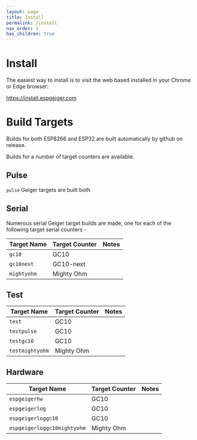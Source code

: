 ```yaml
---
layout: page
title: Install
permalink: /install
nav_order: 1
has_children: true
---
```


# Install

The easiest way to install is to visit the web based installed in your Chrome or Edge browser:

https://install.espgeiger.com

# Build Targets

Builds for both ESP8266 and ESP32 are built automatically by github on release.

Builds for a number of target counters are available.

## Pulse

`pulse` Geiger targets are built both

## Serial

Numerous serial Geiger target builds are made, one for each of the following target serial counters -

| Target Name | Target Counter | Notes |
|---|---|---|
`gc10` | GC10 | 
`gc10next` | GC10-next | 
`mightyohm` | Mighty Ohm |

## Test
 
| Target Name | Target Counter | Notes |
|---|---|---|
`test` | GC10 | 
`testpulse` | GC10 | 
`testgc10` | GC10 | 
`testmightyohm` | Mighty Ohm |

## Hardware

| Target Name | Target Counter | Notes |
|---|---|---|
`espgeigerhw` | GC10 | 
`espgeigerlog` | GC10 | 
`espgeigerloggc10` | GC10 | 
`espgeigerloggc10mightyohm` | Mighty Ohm |



